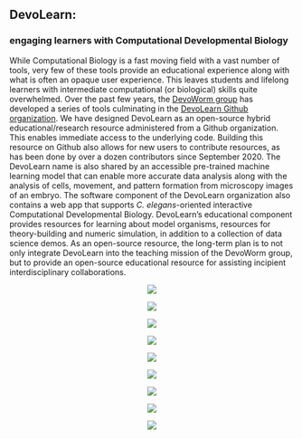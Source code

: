 ## DevoLearn: 
### engaging learners with Computational Developmental Biology  

While Computational Biology is a fast moving field with a vast number of tools, very few of these tools provide an educational experience along with what is often an opaque user experience. This leaves students and lifelong learners with intermediate computational (or biological) skills quite overwhelmed. Over the past few years, the [DevoWorm group](https://devoworm.weebly.com/) has developed a series of tools culminating in the [DevoLearn Github organization](https://github.com/DevoLearn). We have designed DevoLearn as an open-source hybrid educational/research resource administered from a Github organization. This enables immediate access to the underlying code. Building this resource on Github also allows for new users to contribute resources, as has been done by over a dozen contributors since September 2020. The DevoLearn name is also shared by an accessible pre-trained machine learning model that can enable more accurate data analysis along with the analysis of cells, movement, and pattern formation from microscopy images of an embryo. The software component of the DevoLearn organization also contains a web app that supports _C. elegans_-oriented interactive Computational Developmental Biology. DevoLearn’s educational component provides resources for learning about model organisms, resources for theory-building and numeric simulation, in addition to a collection of data science demos. As an open-source resource, the long-term plan is to not only integrate DevoLearn into the teaching mission of the DevoWorm group, but to provide an open-source educational resource for assisting incipient interdisciplinary collaborations.
  
<P>
  <CENTER>
<IMG SRC="https://github.com/devoworm/Proposals-Public-Lectures/blob/master/Open%20Education%20Conference/Slides/Slide1.png">
  </CENTER>
</P><P>
  <CENTER>
<IMG SRC="https://github.com/devoworm/Proposals-Public-Lectures/blob/master/Open%20Education%20Conference/Slides/Slide2.png">
  </CENTER>
</P>
<P>
  <CENTER>
<IMG SRC="https://github.com/devoworm/Proposals-Public-Lectures/blob/master/Open%20Education%20Conference/Slides/Slide3.png">
  </CENTER>
</P>
<P>
  <CENTER>
<IMG SRC="https://github.com/devoworm/Proposals-Public-Lectures/blob/master/Open%20Education%20Conference/Slides/Slide4.png">
  </CENTER>
</P><P>
  <CENTER>
<IMG SRC="https://github.com/devoworm/Proposals-Public-Lectures/blob/master/Open%20Education%20Conference/Slides/Slide5.png">
  </CENTER>
</P>
<P>
  <CENTER>
<IMG SRC="https://github.com/devoworm/Proposals-Public-Lectures/blob/master/Open%20Education%20Conference/Slides/Slide6.png">
  </CENTER>
</P>
<P>
  <CENTER>
<IMG SRC="https://github.com/devoworm/Proposals-Public-Lectures/blob/master/Open%20Education%20Conference/Slides/Slide7.png">
  </CENTER>
</P><P>
  <CENTER>
<IMG SRC="https://github.com/devoworm/Proposals-Public-Lectures/blob/master/Open%20Education%20Conference/Slides/Slide8.png">
  </CENTER>
</P>
<P>
  <CENTER>
<IMG SRC="https://github.com/devoworm/Proposals-Public-Lectures/blob/master/Open%20Education%20Conference/Slides/Slide9.png">
  </CENTER>
</P>
